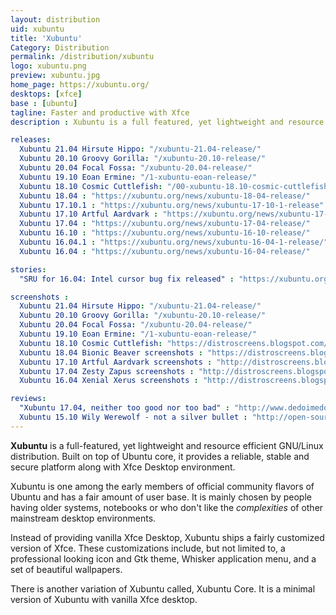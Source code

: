 ```yaml
---
layout: distribution
uid: xubuntu
title: 'Xubuntu'
Category: Distribution
permalink: /distribution/xubuntu
logo: xubuntu.png
preview: xubuntu.jpg
home_page: https://xubuntu.org/
desktops: [xfce]
base : [ubuntu]
tagline: Faster and productive with Xfce
description : Xubuntu is a full featured, yet lightweight and resource efficient GNU/Linux distribution. Stories and updates on Xubuntu.

releases:
  Xubuntu 21.04 Hirsute Hippo: "/xubuntu-21.04-release/"
  Xubuntu 20.10 Groovy Gorilla: "/xubuntu-20.10-release/"
  Xubuntu 20.04 Focal Fossa: "/xubuntu-20.04-release/"
  Xubuntu 19.10 Eoan Ermine: "/1-xubuntu-eoan-release/"
  Xubuntu 18.10 Cosmic Cuttlefish: "/00-xubuntu-18.10-cosmic-cuttlefish-brings-initial-preview-of-xfce-4.13/"
  Xubuntu 18.04 : "https://xubuntu.org/news/xubuntu-18-04-release/"
  Xubuntu 17.10.1 : "https://xubuntu.org/news/xubuntu-17-10-1-release"
  Xubuntu 17.10 Artful Aardvark : "https://xubuntu.org/news/xubuntu-17-10-release/"
  Xubuntu 17.04 : "https://xubuntu.org/news/xubuntu-17-04-release/"
  Xubuntu 16.10 : "https://xubuntu.org/news/xubuntu-16-10-release/"
  Xubuntu 16.04.1 : "https://xubuntu.org/news/xubuntu-16-04-1-release/"
  Xubuntu 16.04 : "https://xubuntu.org/news/xubuntu-16-04-release/"

stories:
  "SRU for 16.04: Intel cursor bug fix released" : "https://xubuntu.org/news/sru-16-04-intel-cursor-bug-fix-released/"

screenshots :
  Xubuntu 21.04 Hirsute Hippo: "/xubuntu-21.04-release/"
  Xubuntu 20.10 Groovy Gorilla: "/xubuntu-20.10-release/"
  Xubuntu 20.04 Focal Fossa: "/xubuntu-20.04-release/"
  Xubuntu 19.10 Eoan Ermine: "/1-xubuntu-eoan-release/"
  Xubuntu 18.10 Cosmic Cuttlefish: "https://distroscreens.blogspot.com/2018/11/xubuntu-1810-cosmic-cuttlefish.html"
  Xubuntu 18.04 Bionic Beaver screenshots : "https://distroscreens.blogspot.com/2018/06/xubuntu-1804-bionic-beaver-screenshots.html"
  Xubuntu 17.10 Artful Aardvark screenshots : "http://distroscreens.blogspot.com/2017/11/xubuntu-1710-artful-aardvark-screenshots.html"
  Xubuntu 17.04 Zesty Zapus screenshots : "http://distroscreens.blogspot.com/2017/04/xubuntu-1704-zesty-zapus-screenshots.html"
  Xubuntu 16.04 Xenial Xerus screenshots : "http://distroscreens.blogspot.com/2016/04/xubuntu-1604-lts-xenial-xerus.html"

reviews:
  "Xubuntu 17.04, neither too good nor too bad" : "http://www.dedoimedo.com/computers/xubuntu-zesty.html"
  Xubuntu 15.10 Wily Werewolf - not a silver bullet : "http://open-source-feed.blogspot.com/2015/11/xubuntu-1510-wily-werewolf-not-silver.html"
---
```


**Xubuntu** is a full-featured, yet lightweight and resource efficient GNU/Linux distribution. Built on top of Ubuntu core, it provides a reliable, stable and secure platform along with Xfce Desktop environment.

Xubuntu is one among the early members of official community flavors of Ubuntu and has a fair amount of user base. It is mainly chosen by people having older systems, notebooks or who don't like the *complexities* of other mainstream desktop environments.

Instead of providing vanilla Xfce Desktop, Xubuntu ships a fairly customized version of Xfce. These customizations include, but not limited to, a professional looking icon and Gtk theme, Whisker application menu, and a set of beautiful wallpapers.

There is another variation of Xubuntu called, Xubuntu Core. It is a minimal version of Xubuntu with vanilla Xfce desktop.